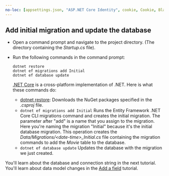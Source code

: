 ```yaml
---
no-loc: [appsettings.json, "ASP.NET Core Identity", cookie, Cookie, Blazor, "Blazor Server", "Blazor WebAssembly", "Identity", "Let's Encrypt", Razor, SignalR]
---
```

## Add initial migration and update the database

* Open a command prompt and navigate to the project directory. (The directory containing the *Startup.cs* file).

* Run the following commands in the command prompt:

  ```dotnetcli
  dotnet restore
  dotnet ef migrations add Initial
  dotnet ef database update
  ```

  [.NET Core](/dotnet/core/tools/index) is a cross-platform implementation of .NET. Here is what these commands do:

  * [dotnet restore](/dotnet/core/tools/dotnet-restore): Downloads the NuGet packages specified in the *.csproj* file.
  * `dotnet ef migrations add Initial` Runs the Entity Framework .NET Core CLI migrations command and creates the initial migration. The parameter after "add" is a name that you assign to the migration. Here you're naming the migration "Initial" because it's the initial database migration. This operation creates the *Data/Migrations/\<date-time>_Initial.cs* file containing the migration commands to add the *Movie* table to the database.
  * `dotnet ef database update`  Updates the database with the migration we just created.

You'll learn about the database and connection string in the next tutorial. You'll learn about data model changes in the [Add a field](xref:tutorials/first-mvc-app/new-field) tutorial.
